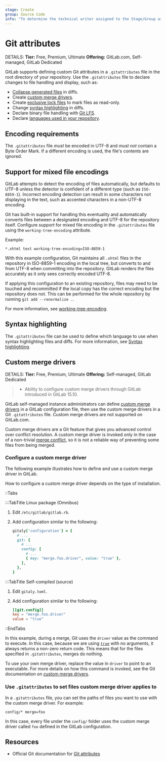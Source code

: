 ```yaml
---
stage: Create
group: Source Code
info: "To determine the technical writer assigned to the Stage/Group associated with this page, see https://handbook.gitlab.com/handbook/product/ux/technical-writing/#assignments"
---
```


# Git attributes

DETAILS:
**Tier:** Free, Premium, Ultimate
**Offering:** GitLab.com, Self-managed, GitLab Dedicated

GitLab supports defining custom Git attributes in a `.gitattributes` file in the
root directory of your repository. Use the `.gitattributes` file to declare changes
to file handling and display, such as:

- [Collapse generated files](merge_requests/changes.md#collapse-generated-files) in diffs.
- Create [custom merge drivers](#custom-merge-drivers).
- Create [exclusive lock files](file_lock.md) to mark files as read-only.
- Change [syntax highlighting](highlighting.md) in diffs.
- Declare binary file handling with [Git LFS](../../topics/git/lfs/index.md).
- Declare [languages used in your repository](repository/index.md#add-repository-languages).

## Encoding requirements

The `.gitattributes` file _must_ be encoded in UTF-8 and _must not_ contain a
Byte Order Mark. If a different encoding is used, the file's contents are
ignored.

## Support for mixed file encodings

GitLab attempts to detect the encoding of files automatically, but defaults to UTF-8 unless
the detector is confident of a different type (such as `ISO-8859-1`). Incorrect encoding
detection can result in some characters not displaying in the text, such as accented characters in a
non-UTF-8 encoding.

Git has built-in support for handling this eventuality and automatically converts files between
a designated encoding and UTF-8 for the repository itself. Configure support for mixed file encoding in the `.gitattributes`
file using the `working-tree-encoding` attribute.

Example:

```plaintext
*.xhtml text working-tree-encoding=ISO-8859-1
```

With this example configuration, Git maintains all `.xhtml` files in the repository in ISO-8859-1
encoding in the local tree, but converts to and from UTF-8 when committing into the repository. GitLab
renders the files accurately as it only sees correctly encoded UTF-8.

If applying this configuration to an existing repository, files may need to be touched and recommitted
if the local copy has the correct encoding but the repository does not. This can
be performed for the whole repository by running `git add --renormalize .`.

For more information, see [working-tree-encoding](https://git-scm.com/docs/gitattributes#_working_tree_encoding).

## Syntax highlighting

The `.gitattributes` file can be used to define which language to use when
syntax highlighting files and diffs. For more information, see
[Syntax highlighting](highlighting.md).

## Custom merge drivers

DETAILS:
**Tier:** Free, Premium, Ultimate
**Offering:** Self-managed, GitLab Dedicated

> - Ability to configure custom merge drivers through GitLab introduced in GitLab 15.10.

GitLab self-managed instance administrators can define [custom merge drivers](https://git-scm.com/docs/gitattributes#_defining_a_custom_merge_driver)
in a GitLab configuration file, then use the custom merge drivers in a Git `.gitattributes` file. Custom merge drivers are not supported on GitLab.com.

Custom merge drivers are a Git feature that gives you advanced control over conflict
resolution.
A custom merge driver is invoked only in the case of a non-trivial
[merge conflict](merge_requests/conflicts.md), so it is not a reliable way
of preventing some files from being merged.

### Configure a custom merge driver

The following example illustrates how to define and use a custom merge driver in
GitLab.

How to configure a custom merge driver depends on the type of installation.

::Tabs

:::TabTitle Linux package (Omnibus)

1. Edit `/etc/gitlab/gitlab.rb`.
1. Add configuration similar to the following:

   ```ruby
   gitaly['configuration'] = {
     # ...
     git: {
       # ...
       config: [
         # ...
         { key: "merge.foo.driver", value: "true" },
       ],
     },
   }
   ```

:::TabTitle Self-compiled (source)

1. Edit `gitaly.toml`.
1. Add configuration similar to the following:

   ```toml
   [[git.config]]
   key = "merge.foo.driver"
   value = "true"
   ```

::EndTabs

In this example, during a merge, Git uses the `driver` value as the command to execute. In
this case, because we are using [`true`](https://man7.org/linux/man-pages/man1/true.1.html)
with no arguments, it always returns a non-zero return code. This means that for
the files specified in `.gitattributes`, merges do nothing.

To use your own merge driver, replace the value in `driver` to point to an
executable. For more details on how this command is invoked, see the Git
documentation on [custom merge drivers](https://git-scm.com/docs/gitattributes#_defining_a_custom_merge_driver).

### Use `.gitattributes` to set files custom merge driver applies to

In a `.gitattributes` file, you can set the paths of files you want to use with the custom merge driver. For example:

```plaintext
config/* merge=foo
```

In this case, every file under the `config/` folder uses the custom merge driver called `foo` defined in the GitLab configuration.

## Resources

- Official Git documentation for [Git attributes](https://git-scm.com/docs/gitattributes)
